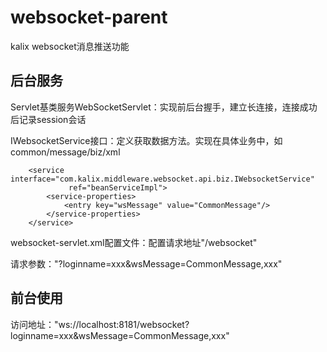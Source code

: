 # websocket-parent

kalix websocket消息推送功能

## 后台服务

Servlet基类服务WebSocketServlet：实现前后台握手，建立长连接，连接成功后记录session会话

IWebsocketService接口：定义获取数据方法。实现在具体业务中，如common/message/biz/xml
```
    <service interface="com.kalix.middleware.websocket.api.biz.IWebsocketService"
             ref="beanServiceImpl">
        <service-properties>
            <entry key="wsMessage" value="CommonMessage"/>
        </service-properties>
    </service>
```

websocket-servlet.xml配置文件：配置请求地址"/websocket"

请求参数："?loginname=xxx&wsMessage=CommonMessage,xxx"

## 前台使用

访问地址："ws://localhost:8181/websocket?loginname=xxx&wsMessage=CommonMessage,xxx"
